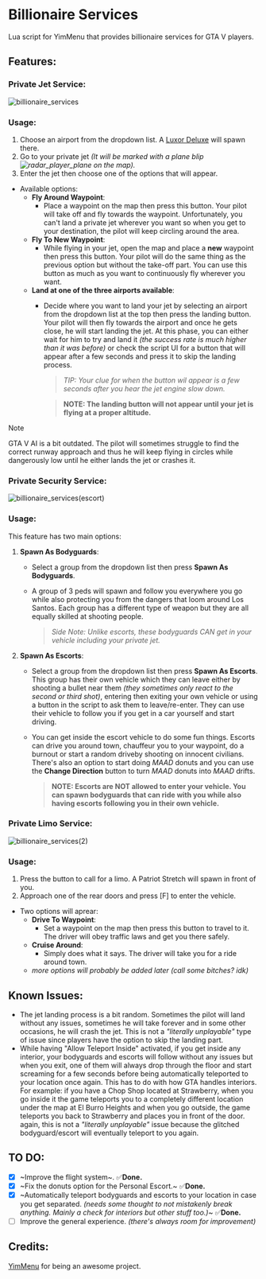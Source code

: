 # Billionaire Services
Lua script for YimMenu that provides billionaire services for GTA V players.

## Features:
### Private Jet Service:

![billionaire_services](https://github.com/xesdoog/Billionaire-Script/assets/66764345/d705d7cd-050d-4d20-bf35-0e304f22cec6)

### Usage:
1. Choose an airport from the dropdown list. A [Luxor Deluxe](https://static.wikia.nocookie.net/gtawiki/images/1/1f/LuxorDeluxe-GTAV-front.png/revision/latest/scale-to-width-down/1000?cb=20150614102306) will spawn there.
2. Go to your private jet *(It will be marked with a plane blip ![radar_player_plane](https://github.com/xesdoog/Billionaire-Script/assets/66764345/2cd7a70c-77c9-4c24-806d-fe744e216009)
 on the map).*
4. Enter the jet then choose one of the options that will appear.
- Available options:
  - **Fly Around Waypoint**:
    - Place a waypoint on the map then press this button. Your pilot will take off and fly towards the waypoint. Unfortunately, you can't land a private jet wherever you want so when you get to your destination, the pilot will keep circling around the area.
  - **Fly To New Waypoint**:
    - While flying in your jet, open the map and place a **new** waypoint then press this button. Your pilot will do the same thing as the previous option but without the take-off part. You can use this button as much as you want to continuously fly wherever you want.
  - **Land at one of the three airports available**:
    - Decide where you want to land your jet by selecting an airport from the dropdown list at the top then press the landing button. Your pilot will then fly towards the airport and once he gets close, he will start landing the jet. At this phase, you can either wait for him to try and land it *(the success rate is much higher than it was before)* or check the script UI for a button that will appear after a few seconds and press it to skip the landing process.

      > *TIP: Your clue for when the button wil appear is a few seconds after you hear the jet engine slow down.*
      
      > **NOTE: The landing button will not appear until your jet is flying at a proper altitude.**
> [!NOTE]
> GTA V AI is a bit outdated. The pilot will sometimes struggle to find the correct runway approach and thus he will keep flying in circles while dangerously low until he either lands the jet or crashes it.

### Private Security Service:

![billionaire_services(escort)](https://github.com/xesdoog/Billionaire-Script/assets/66764345/a885f376-7fba-4322-a2a7-58c69a66d84f)

### Usage:
This feature has two main options:
1. **Spawn As Bodyguards**:
   - Select a group from the dropdown list then press **Spawn As Bodyguards**.
   - A group of 3 peds will spawn and follow you everywhere you go while also protecting you from the dangers that loom around Los Santos. Each group has a different type of weapon but they are all equally skilled at shooting people.

     > *Side Note: Unlike escorts, these bodyguards CAN get in your vehicle including your private jet.*

3. **Spawn As Escorts**:
   - Select a group from the dropdown list then press **Spawn As Escorts**. This group has their own vehicle which they can leave either by shooting a bullet near them *(they sometimes only react to the second or third shot)*, entering then exiting your own vehicle or using a button in the script to ask them to leave/re-enter. They can use their vehicle to follow you if you get in a car yourself and start driving.
   - You can get inside the escort vehicle to do some fun things. Escorts can drive you around town, chauffeur you to your waypoint, do a burnout or start a random driveby shooting on innocent civilians. There's also an option to start doing *MAAD* donuts and you can use the **Change Direction** button to turn *MAAD* donuts into *MAAD* drifts.

     > **NOTE: Escorts are NOT allowed to enter your vehicle. You can spawn bodyguards that can ride with you while also having escorts following you in their own vehicle.**

### Private Limo Service:

![billionaire_services(2)](https://github.com/xesdoog/Billionaire-Script/assets/66764345/07b1c8f3-6511-4dd6-9a4f-c7f86d84898d)

### Usage:
1. Press the button to call for a limo. A Patriot Stretch will spawn in front of you.
2. Approach one of the rear doors and press [F] to enter the vehicle.
 - Two options will aprear:
   - **Drive To Waypoint**:
      - Set a waypoint on the map then press this button to travel to it. The driver will obey traffic laws and get you there safely.
   - **Cruise Around**:
      - Simply does what it says. The driver will take you for a ride around town.
   - *more options will probably be added later (call some bitches? idk)*

## Known Issues:
- The jet landing process is a bit random. Sometimes the pilot will land without any issues, sometimes he will take forever and in some other occasions, he will crash the jet. This is not a *"literally unplayable"* type of issue since players have the option to skip the landing part.
- While having "Allow Teleport Inside" activated, if you get inside any interior, your bodyguards and escorts will follow without any issues but when you exit, one of them will always drop through the floor and start screaming for a few seconds before being automatically teleported to your location once again. This has to do with how GTA handles interiors. For example: if you have a Chop Shop located at Strawberry, when you go inside it the game teleports you to a completely different location under the map at El Burro Heights and when you go outside, the game teleports you back to Strawberry and places you in front of the door. again, this is not a *"literally unplayable"* issue because the glitched bodyguard/escort will eventually teleport to you again.

## TO DO:
- [x] ~Improve the flight system~. ✅**Done.**
- [x] ~Fix the donuts option for the Personal Escort.~ ✅**Done.**
- [x] ~Automatically teleport bodyguards and escorts to your location in case you get separated. *(needs some thought to not mistakenly break anything. Mainly a check for interiors but other stuff too.)*~ ✅**Done.**
- [ ] Improve the general experience. *(there's always room for improvement)*

## Credits:
[YimMenu](https://github.com/YimMenu/YimMenu) for being an awesome project.
